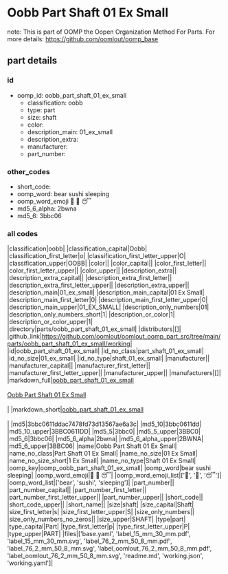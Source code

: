 # Oobb Part Shaft 01 Ex Small  

note: This is part of OOMP the Oopen Organization Method For Parts. For more details: https://github.com/oomlout/oomp_base

##  part details





### id
* oomp_id: oobb_part_shaft_01_ex_small
  * classification: oobb
  * type: part
  * size: shaft
  * color: 
  * description_main: 01_ex_small
  * description_extra: 
  * manufacturer: 
  * part_number: 

### other_codes
* short_code: 
* oomp_word: bear sushi sleeping
* oomp_word_emoji :bear: :sushi: :sleeping:
* md5_6_alpha: 2bwna
* md5_6: 3bbc06

### all codes 
|classification|oobb|
|classification_capital|Oobb|
|classification_first_letter|o|
|classification_first_letter_upper|O|
|classification_upper|OOBB|
|color||
|color_capital||
|color_first_letter||
|color_first_letter_upper||
|color_upper||
|description_extra||
|description_extra_capital||
|description_extra_first_letter||
|description_extra_first_letter_upper||
|description_extra_upper||
|description_main|01_ex_small|
|description_main_capital|01 Ex Small|
|description_main_first_letter|0|
|description_main_first_letter_upper|0|
|description_main_upper|01_EX_SMALL|
|description_only_numbers|01|
|description_only_numbers_short|1|
|description_or_color|1|
|description_or_color_upper|1|
|directory|parts/oobb_part_shaft_01_ex_small|
|distributors|[]|
|github_link|https://github.com/oomlout/oomlout_oomp_part_src/tree/main/parts/oobb_part_shaft_01_ex_small/working|
|id|oobb_part_shaft_01_ex_small|
|id_no_class|part_shaft_01_ex_small|
|id_no_size|01_ex_small|
|id_no_type|shaft_01_ex_small|
|manufacturer||
|manufacturer_capital||
|manufacturer_first_letter||
|manufacturer_first_letter_upper||
|manufacturer_upper||
|manufacturers|[]|
|markdown_full|[oobb_part_shaft_01_ex_small](https://github.com/oomlout/oomlout_oomp_part_src/tree/main/parts/oobb_part_shaft_01_ex_small/working)<br>[](https://github.com/oomlout/oomlout_oomp_part_src/tree/main/parts/oobb_part_shaft_01_ex_small/working)<br>[Oobb Part Shaft 01 Ex Small](https://github.com/oomlout/oomlout_oomp_part_src/tree/main/parts/oobb_part_shaft_01_ex_small/working)<br><br>|
|markdown_short|[oobb_part_shaft_01_ex_small](https://github.com/oomlout/oomlout_oomp_part_src/tree/main/parts/oobb_part_shaft_01_ex_small/working)<br><br>|
|md5|3bbc0611ddac7478fd73d13567ae6a3c|
|md5_10|3bbc0611dd|
|md5_10_upper|3BBC0611DD|
|md5_5|3bbc0|
|md5_5_upper|3BBC0|
|md5_6|3bbc06|
|md5_6_alpha|2bwna|
|md5_6_alpha_upper|2BWNA|
|md5_6_upper|3BBC06|
|name|Oobb Part Shaft 01 Ex Small|
|name_no_class|Part Shaft 01 Ex Small|
|name_no_size|01 Ex Small|
|name_no_size_short|1 Ex Small|
|name_no_type|Shaft 01 Ex Small|
|oomp_key|oomp_oobb_part_shaft_01_ex_small|
|oomp_word|bear sushi sleeping|
|oomp_word_emoji|:bear: :sushi: :sleeping:|
|oomp_word_emoji_list|[':bear:', ':sushi:', ':sleeping:']|
|oomp_word_list|['bear', 'sushi', 'sleeping']|
|part_number||
|part_number_capital||
|part_number_first_letter||
|part_number_first_letter_upper||
|part_number_upper||
|short_code||
|short_code_upper||
|short_name||
|size|shaft|
|size_capital|Shaft|
|size_first_letter|s|
|size_first_letter_upper|S|
|size_only_numbers||
|size_only_numbers_no_zeros||
|size_upper|SHAFT|
|type|part|
|type_capital|Part|
|type_first_letter|p|
|type_first_letter_upper|P|
|type_upper|PART|
|files|['base.yaml', 'label_15_mm_30_mm.pdf', 'label_15_mm_30_mm.svg', 'label_76_2_mm_50_8_mm.pdf', 'label_76_2_mm_50_8_mm.svg', 'label_oomlout_76_2_mm_50_8_mm.pdf', 'label_oomlout_76_2_mm_50_8_mm.svg', 'readme.md', 'working.json', 'working.yaml']|
